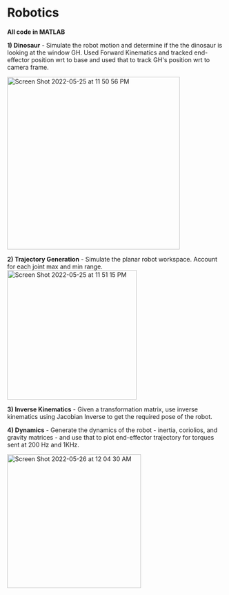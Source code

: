 # Robotics
**All code in MATLAB**

**1) Dinosaur** - Simulate the robot motion and determine if the the dinosaur is looking at the window GH. Used Forward Kinematics and tracked end-effector position wrt to base and used that to track GH's position wrt to camera frame.

<img width="400" alt="Screen Shot 2022-05-25 at 11 50 56 PM" src="https://user-images.githubusercontent.com/39920489/170412953-17074b16-aa4a-48dc-9398-13e0abd25d6f.png">

**2) Trajectory Generation** - Simulate the planar robot workspace. Account for each joint max and min range.
<img width="300" alt="Screen Shot 2022-05-25 at 11 51 15 PM" src="https://user-images.githubusercontent.com/39920489/170413160-9e5b7b1f-c32c-4166-8ca7-3e15687b1866.png">

**3) Inverse Kinematics** - Given a transformation matrix, use inverse kinematics using Jacobian Inverse to get the required pose of the robot. 

**4) Dynamics** - Generate the dynamics of the robot - inertia, coriolios, and gravity matrices - and use that to plot end-effector trajectory for torques sent at 200 Hz and 1KHz.

<img width="310" alt="Screen Shot 2022-05-26 at 12 04 30 AM" src="https://user-images.githubusercontent.com/39920489/170413569-968c129a-84db-4248-b393-4bf07e742225.png">
